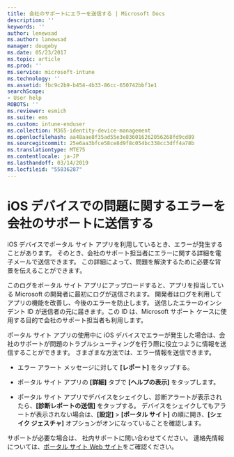 ```yaml
---
title: 会社のサポートにエラーを送信する | Microsoft Docs
description: ''
keywords: ''
author: lenewsad
ms.author: lanewsad
manager: dougeby
ms.date: 05/23/2017
ms.topic: article
ms.prod: ''
ms.service: microsoft-intune
ms.technology: ''
ms.assetid: fbc9c2b9-b454-4b33-86cc-650742bbf1e1
searchScope:
- User help
ROBOTS: ''
ms.reviewer: esmich
ms.suite: ems
ms.custom: intune-enduser
ms.collection: M365-identity-device-management
ms.openlocfilehash: aa48aae8f35ad55e3e836016262056268fd9cd89
ms.sourcegitcommit: 25e6aa3bfce58ce8d9f8c054bc338cc3dff4a78b
ms.translationtype: MTE75
ms.contentlocale: ja-JP
ms.lasthandoff: 03/14/2019
ms.locfileid: "55836287"
---
```

# <a name="send-errors-to-your-company-support-for-issues-with-your-ios-device"></a>iOS デバイスでの問題に関するエラーを会社のサポートに送信する
iOS デバイスでポータル サイト アプリを利用しているとき、エラーが発生することがあります。 そのとき、会社のサポート担当者にエラーに関する詳細を電子メールで送信できます。 この詳細によって、問題を解決するために必要な背景を伝えることができます。

このログをポータル サイト アプリにアップロードすると、アプリを担当している Microsoft の開発者に最初にログが送信されます。 開発者はログを利用してアプリの機能を改善し、今後のエラーを防止します。 送信したエラーのインシデント ID が送信者の元に届きます。この ID は、Microsoft サポート ケースに使用する目的で会社のサポート担当者も利用します。

ポータル サイト アプリの使用中に iOS デバイスでエラーが発生した場合は、会社のサポートが問題のトラブルシューティングを行う際に役立つように情報を送信することができます。 さまざまな方法では、エラー情報を送信できます。

-   エラー アラート メッセージに対して **[レポート]** をタップする。

-   ポータル サイト アプリの **[詳細]** タブで **[ヘルプの表示]** をタップします。

-   ポータル サイト アプリでデバイスをシェイクし、診断アラートが表示されたら、**[診断レポートの送信]** をタップする。 デバイスをシェイクしてもアラートが表示されない場合は、**[設定]** > **[ポータル サイト]** の順に開き、**[シェイク ジェスチャ]** オプションがオンになっていることを確認します。

サポートが必要な場合は、 社内サポートに問い合わせてください。 連絡先情報については、[ポータル サイト Web サイト](https://go.microsoft.com/fwlink/?linkid=2010980)をご確認ください。
